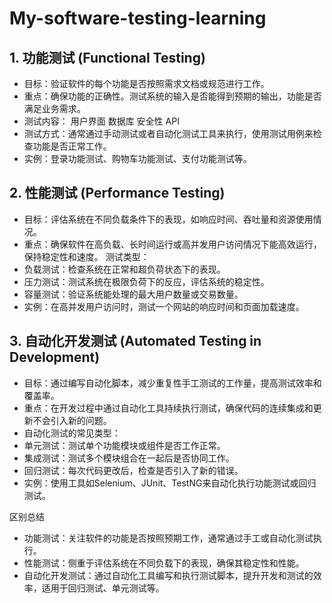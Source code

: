 # My-software-testing-learning

## 1. 功能测试 (Functional Testing)
- 目标：验证软件的每个功能是否按照需求文档或规范进行工作。
- 重点：确保功能的正确性。测试系统的输入是否能得到预期的输出，功能是否满足业务需求。
- 测试内容：
用户界面
数据库
安全性
API
- 测试方式：通常通过手动测试或者自动化测试工具来执行，使用测试用例来检查功能是否正常工作。
- 实例：登录功能测试、购物车功能测试、支付功能测试等。

## 2. 性能测试 (Performance Testing)
- 目标：评估系统在不同负载条件下的表现，如响应时间、吞吐量和资源使用情况。
- 重点：确保软件在高负载、长时间运行或高并发用户访问情况下能高效运行，保持稳定性和速度。
测试类型：
- 负载测试：检查系统在正常和超负荷状态下的表现。
- 压力测试：测试系统在极限负荷下的反应，评估系统的稳定性。
- 容量测试：验证系统能处理的最大用户数量或交易数量。
- 实例：在高并发用户访问时，测试一个网站的响应时间和页面加载速度。

## 3. 自动化开发测试 (Automated Testing in Development)
- 目标：通过编写自动化脚本，减少重复性手工测试的工作量，提高测试效率和覆盖率。
- 重点：在开发过程中通过自动化工具持续执行测试，确保代码的连续集成和更新不会引入新的问题。
- 自动化测试的常见类型：
- 单元测试：测试单个功能模块或组件是否工作正常。
- 集成测试：测试多个模块组合在一起后是否协同工作。
- 回归测试：每次代码更改后，检查是否引入了新的错误。
- 实例：使用工具如Selenium、JUnit、TestNG来自动化执行功能测试或回归测试。

区别总结
- 功能测试：关注软件的功能是否按照预期工作，通常通过手工或自动化测试执行。
- 性能测试：侧重于评估系统在不同负载下的表现，确保其稳定性和性能。
- 自动化开发测试：通过自动化工具编写和执行测试脚本，提升开发和测试的效率，适用于回归测试、单元测试等。
